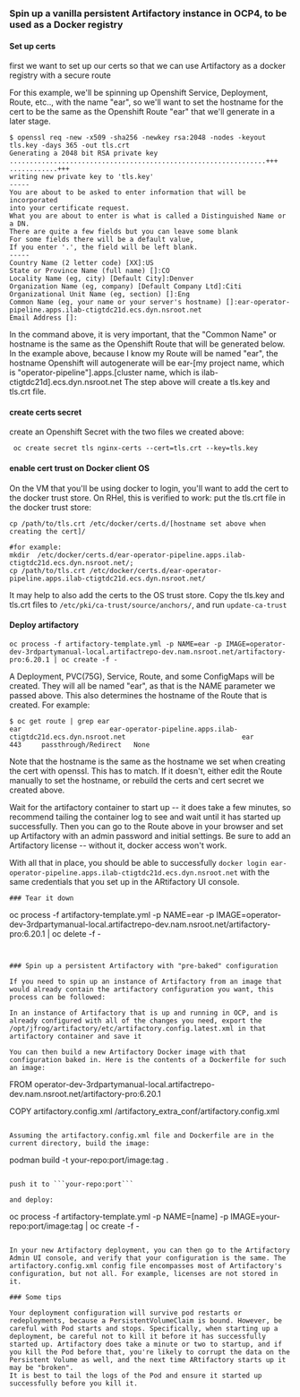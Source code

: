 ### Spin up a vanilla persistent Artifactory instance in OCP4, to be used as a Docker registry

#### Set up certs
first we want to set up our certs so that we can use Artifactory as a docker registry with a secure route

For this example, we'll be spinning up Openshift Service, Deployment, Route, etc.., with the name "ear", so we'll want to set the hostname
for the cert to be the same as the Openshift Route "ear" that we'll generate in a later stage.

```
$ openssl req -new -x509 -sha256 -newkey rsa:2048 -nodes -keyout tls.key -days 365 -out tls.crt
Generating a 2048 bit RSA private key
................................................................+++
............+++
writing new private key to 'tls.key'
-----
You are about to be asked to enter information that will be incorporated
into your certificate request.
What you are about to enter is what is called a Distinguished Name or a DN.
There are quite a few fields but you can leave some blank
For some fields there will be a default value,
If you enter '.', the field will be left blank.
-----
Country Name (2 letter code) [XX]:US
State or Province Name (full name) []:CO
Locality Name (eg, city) [Default City]:Denver
Organization Name (eg, company) [Default Company Ltd]:Citi
Organizational Unit Name (eg, section) []:Eng
Common Name (eg, your name or your server's hostname) []:ear-operator-pipeline.apps.ilab-ctigtdc21d.ecs.dyn.nsroot.net
Email Address []:
```

In the command above, it is very important, that the "Common Name" or hostname is the same as the Openshift Route that will be generated below. In the example above, because I know my Route will be named "ear", the hostname Openshift will autogenerate will be ear-[my project name, which is "operator-pipeline"].apps.[cluster name, which is ilab-ctigtdc21d].ecs.dyn.nsroot.net
The step above will create a tls.key and tls.crt file.

#### create certs secret

create an Openshift Secret with the two files we created above:
```
 oc create secret tls nginx-certs --cert=tls.crt --key=tls.key
```

#### enable cert trust on Docker client OS

On the VM that you'll be using docker to login, you'll want to add the cert to the docker trust store.
On RHel, this is verified to work:
put the tls.crt file in the docker trust store:
```
cp /path/to/tls.crt /etc/docker/certs.d/[hostname set above when creating the cert]/

#for example:
mkdir  /etc/docker/certs.d/ear-operator-pipeline.apps.ilab-ctigtdc21d.ecs.dyn.nsroot.net/;
cp /path/to/tls.crt /etc/docker/certs.d/ear-operator-pipeline.apps.ilab-ctigtdc21d.ecs.dyn.nsroot.net/
```

It may help to also add the certs to the OS trust store. Copy the tls.key and tls.crt files to `/etc/pki/ca-trust/source/anchors/`, and run `update-ca-trust`

#### Deploy artifactory

```
oc process -f artifactory-template.yml -p NAME=ear -p IMAGE=operator-dev-3rdpartymanual-local.artifactrepo-dev.nam.nsroot.net/artifactory-pro:6.20.1 | oc create -f -
```
A Deployment, PVC(75G), Service, Route, and some ConfigMaps will be created. They will all be named "ear", as that is the NAME parameter we passed above.
This also determines the hostname of the Route that is created. For example:

```
$ oc get route | grep ear
ear                      ear-operator-pipeline.apps.ilab-ctigtdc21d.ecs.dyn.nsroot.net                             ear                      443     passthrough/Redirect   None
```

Note that the hostname is the same as the hostname we set when creating the cert with openssl. This has to match. If it doesn't, either edit the Route manually to set the hostname, or rebuild the certs and cert secret we created above.

Wait for the artifactory container to start up -- it does take a few minutes, so recommend tailing the container log to see and wait until it has started up successfully. Then you can go to the Route above in your browser and set up Artifactory with an admin password and initial settings. Be sure to add an Artifactory license -- without it, docker access won't work.

With all that in place, you should be able to successfully `docker login ear-operator-pipeline.apps.ilab-ctigtdc21d.ecs.dyn.nsroot.net` with the same credentials that you set up in the ARtifactory UI console.

```
### Tear it down
```
oc process -f artifactory-template.yml -p NAME=ear -p IMAGE=operator-dev-3rdpartymanual-local.artifactrepo-dev.nam.nsroot.net/artifactory-pro:6.20.1 | oc delete -f -
```


### Spin up a persistent Artifactory with "pre-baked" configuration

If you need to spin up an instance of Artifactory from an image that would already contain the artifactory configuration you want, this process can be followed:

In an instance of Artifactory that is up and running in OCP, and is already configured with all of the changes you need, export the /opt/jfrog/artifactory/etc/artifactory.config.latest.xml in that artifactory container and save it

You can then build a new Artifactory Docker image with that configuration baked in. Here is the contents of a Dockerfile for such an image:

```
FROM operator-dev-3rdpartymanual-local.artifactrepo-dev.nam.nsroot.net/artifactory-pro:6.20.1

COPY artifactory.config.xml /artifactory_extra_conf/artifactory.config.xml
```

Assuming the artifactory.config.xml file and Dockerfile are in the current directory, build the image:

```
podman build -t your-repo:port/image:tag .
```

push it to ```your-repo:port```

and deploy:

```
oc process -f artifactory-template.yml -p NAME=[name] -p IMAGE=your-repo:port/image:tag | oc create -f -
```

In your new Artifactory deployment, you can then go to the Artifactory Admin UI console, and verify that your configuration is the same. The artifactory.config.xml config file encompasses most of Artifactory's configuration, but not all. For example, licenses are not stored in it.

### Some tips

Your deployment configuration will survive pod restarts or redeployments, because a PersistentVolumeClaim is bound. However, be careful with Pod starts and stops. Specifically, when starting up a deployment, be careful not to kill it before it has successfully started up. Artifactory does take a minute or two to startup, and if you kill the Pod before that, you're likely to corrupt the data on the Persistent Volume as well, and the next time ARtifactory starts up it may be "broken".
It is best to tail the logs of the Pod and ensure it started up successfully before you kill it.
